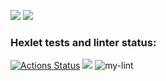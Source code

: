 <a href="https://asciinema.org/a/436177" target="_blank"><img src="https://asciinema.org/a/436177.svg" /></a>
<a href="https://asciinema.org/a/g16zVPqZg6Mp0MYIlgHEVDEr6" target="_blank"><img src="https://asciinema.org/a/g16zVPqZg6Mp0MYIlgHEVDEr6.svg" /></a>

### Hexlet tests and linter status:
[![Actions Status](https://github.com/Vlad-Winner/python-project-lvl1/workflows/hexlet-check/badge.svg)](https://github.com/Vlad-Winner/python-project-lvl1/actions)
<a href="https://codeclimate.com/github/codeclimate/codeclimate/maintainability"><img src="https://api.codeclimate.com/v1/badges/a99a88d28ad37a79dbf6/maintainability" /></a>
![my-lint](https://github.com/Vlad-Winner/python-project-lvl1/actions/workflows/make-lint.yml/badge.svg)
